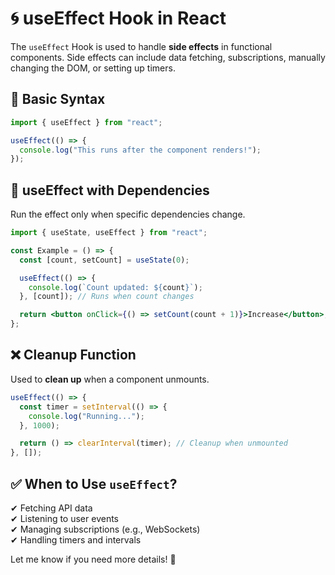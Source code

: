 # 🌀 useEffect Hook in React

The `useEffect` Hook is used to handle **side effects** in functional components. Side effects can include data fetching, subscriptions, manually changing the DOM, or setting up timers.

## 📌 Basic Syntax

```jsx
import { useEffect } from "react";

useEffect(() => {
  console.log("This runs after the component renders!");
});
```

## 🔄 useEffect with Dependencies

Run the effect only when specific dependencies change.

```jsx
import { useState, useEffect } from "react";

const Example = () => {
  const [count, setCount] = useState(0);

  useEffect(() => {
    console.log(`Count updated: ${count}`);
  }, [count]); // Runs when count changes

  return <button onClick={() => setCount(count + 1)}>Increase</button>;
};
```

## ❌ Cleanup Function

Used to **clean up** when a component unmounts.

```jsx
useEffect(() => {
  const timer = setInterval(() => {
    console.log("Running...");
  }, 1000);

  return () => clearInterval(timer); // Cleanup when unmounted
}, []);
```

## ✅ When to Use `useEffect`?

✔ Fetching API data  
✔ Listening to user events  
✔ Managing subscriptions (e.g., WebSockets)  
✔ Handling timers and intervals

Let me know if you need more details! 🚀
